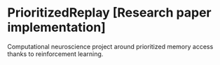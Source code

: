 # PrioritizedReplay [Research paper implementation]
Computational neuroscience project around prioritized memory access thanks to reinforcement learning.
